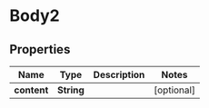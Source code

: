 
# Body2

## Properties
Name | Type | Description | Notes
------------ | ------------- | ------------- | -------------
**content** | **String** |  |  [optional]



